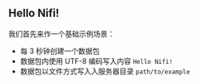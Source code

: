 ## Hello Nifi!

我们首先来作一个基础示例场景：

- 每 3 秒钟创建一个数据包
- 数据包内使用 UTF-8 编码写入内容 ``Hello Nifi!``
- 数据包以文件方式写入入服务器目录 ``path/to/example``
